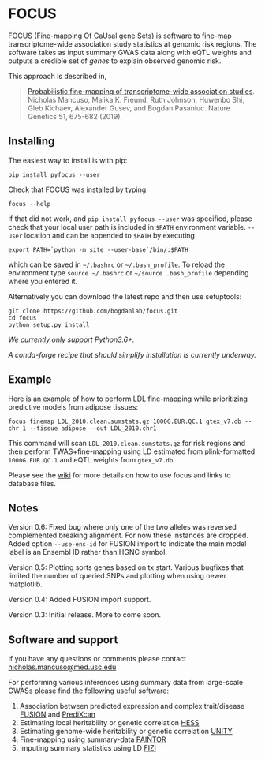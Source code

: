 FOCUS
=====
FOCUS (Fine-mapping Of CaUsal gene Sets) is software to fine-map transcriptome-wide association study statistics at genomic risk regions. The software takes as input summary GWAS data along with eQTL weights and outputs a credible set of _genes_ to explain observed genomic risk. 

This approach is described in,

> [Probabilistic fine-mapping of transcriptome-wide association studies](https://www.nature.com/articles/s41588-019-0367-1). Nicholas Mancuso, Malika K. Freund, Ruth Johnson, Huwenbo Shi, Gleb Kichaev, Alexander Gusev, and Bogdan Pasaniuc. Nature Genetics 51, 675-682 (2019).

Installing
----------
The easiest way to install is with pip:

    pip install pyfocus --user
    
Check that FOCUS was installed by typing

    focus --help

If that did not work, and `pip install pyfocus --user` was specified, please check that your local user path is included in
`$PATH` environment variable. `--user` location and can be appended to `$PATH`
by executing

    export PATH=`python -m site --user-base`/bin/:$PATH
    
which can be saved in `~/.bashrc` or `~/.bash_profile`. To reload the environment type `source ~/.bashrc` or `~/source .bash_profile` depending where you entered it.

Alternatively you can download the latest repo and then use setuptools:

    git clone https://github.com/bogdanlab/focus.git
    cd focus
    python setup.py install

*We currently only support Python3.6+.*

*A conda-forge recipe that should simplify installation is currently underway.*

Example
-------
Here is an example of how to perform LDL fine-mapping while prioritizing predictive models from adipose tissues:

    focus finemap LDL_2010.clean.sumstats.gz 1000G.EUR.QC.1 gtex_v7.db --chr 1 --tissue adipose --out LDL_2010.chr1
    
This command will scan `LDL_2010.clean.sumstats.gz` for risk regions and then perform TWAS+fine-mapping using LD estimated from plink-formatted `1000G.EUR.QC.1` and eQTL weights from `gtex_v7.db`. 

Please see the [wiki](https://github.com/bogdanlab/focus/wiki) for more details on how to use focus and links to database files.

Notes
-----
Version 0.6: Fixed bug where only one of the two alleles was reversed complemented breaking alignment. For now these instances are dropped. Added option `--use-ens-id` for FUSION import to indicate the main model label is an Ensembl ID rather than HGNC symbol.

Version 0.5: Plotting sorts genes based on tx start. Various bugfixes that limited the number of queried SNPs and plotting when using newer matplotlib.

Version 0.4: Added FUSION import support.

Version 0.3: Initial release. More to come soon.

Software and support
-----
If you have any questions or comments please contact nicholas.mancuso@med.usc.edu

For performing various inferences using summary data from large-scale GWASs please find the following useful software:

1. Association between predicted expression and complex trait/disease [FUSION](https://github.com/gusevlab/fusion_twas) and [PrediXcan](https://github.com/hakyimlab/PrediXcan)
2. Estimating local heritability or genetic correlation [HESS](https://github.com/huwenboshi/hess)
3. Estimating genome-wide heritability or genetic correlation [UNITY](https://github.com/bogdanlab/UNITY)
4. Fine-mapping using summary-data [PAINTOR](https://github.com/gkichaev/PAINTOR_V3.0)
5. Imputing summary statistics using LD [FIZI](https://github.com/bogdanlab/fizi)
